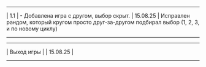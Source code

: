 
 _______________  
|      1.1      | - Добавлена игра с другом, выбор скрыт.
|   15.08.25    | Исправлен рандом, который кругом просто друг-за-другом подбирал выбор (1, 2, 3, и по новому циклу)
 _______________

 _______________  
|   Выход игры  |
|   15.08.25    | 
 _______________
